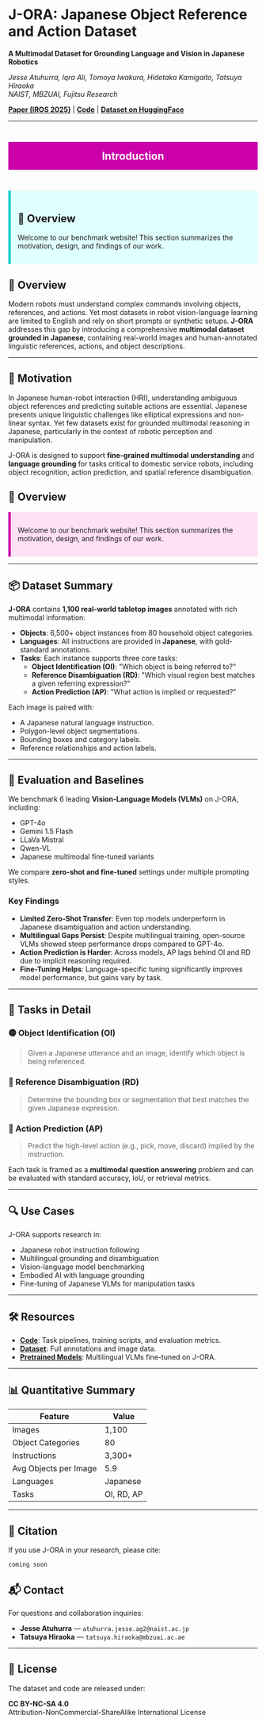 # J-ORA: Japanese Object Reference and Action Dataset

**A Multimodal Dataset for Grounding Language and Vision in Japanese Robotics**

*Jesse Atuhurra, Iqra Ali, Tomoya Iwakura, Hidetaka Kamigaito, Tatsuya Hiraoka*  
*NAIST, MBZUAI, Fujitsu Research*

[**Paper (IROS 2025)**](https://arxiv.org/abs/0000.00000) | [**Code**](https://github.com/jatuhurrra/J-ORA) | [**Dataset on HuggingFace**](https://huggingface.co/datasets/jatuhurrra/J-ORA)

---

<div style="width: 100%; background-color: #cc00aa; color: white; text-align: center; padding: 0.75em 0; font-size: 1.5em; font-weight: bold; margin: 2em 0;">
  Introduction
</div>

<div style="background-color:#e0ffff; border-left: 5px solid #00cccc; padding: 1em; margin-bottom: 1em;">

## 🌟 Overview

Welcome to our benchmark website! This section summarizes the motivation, design, and findings of our work.

</div>


## 🌟 Overview

Modern robots must understand complex commands involving objects, references, and actions. Yet most datasets in robot vision-language learning are limited to English and rely on short prompts or synthetic setups. **J-ORA** addresses this gap by introducing a comprehensive **multimodal dataset grounded in Japanese**, containing real-world images and human-annotated linguistic references, actions, and object descriptions.

---

## 🚀 Motivation

In Japanese human-robot interaction (HRI), understanding ambiguous object references and predicting suitable actions are essential. Japanese presents unique linguistic challenges like elliptical expressions and non-linear syntax. Yet few datasets exist for grounded multimodal reasoning in Japanese, particularly in the context of robotic perception and manipulation.

J-ORA is designed to support **fine-grained multimodal understanding** and **language grounding** for tasks critical to domestic service robots, including object recognition, action prediction, and spatial reference disambiguation.


## 🌟 Overview

<div style="background-color:#ffe0f7; border-left: 5px solid #cc00aa; padding: 1em; margin-bottom: 1em;">

Welcome to our benchmark website! This section summarizes the motivation, design, and findings of our work.

</div>

---

## 📦 Dataset Summary

**J-ORA** contains **1,100 real-world tabletop images** annotated with rich multimodal information:

- **Objects**: 6,500+ object instances from 80 household object categories.
- **Languages**: All instructions are provided in **Japanese**, with gold-standard annotations.
- **Tasks**: Each instance supports three core tasks:
  - **Object Identification (OI)**: "Which object is being referred to?"
  - **Reference Disambiguation (RD)**: "Which visual region best matches a given referring expression?"
  - **Action Prediction (AP)**: "What action is implied or requested?"

Each image is paired with:
- A Japanese natural language instruction.
- Polygon-level object segmentations.
- Bounding boxes and category labels.
- Reference relationships and action labels.

---

## 🧪 Evaluation and Baselines

We benchmark 6 leading **Vision-Language Models (VLMs)** on J-ORA, including:

- GPT-4o
- Gemini 1.5 Flash
- LLaVa Mistral
- Qwen-VL
- Japanese multimodal fine-tuned variants

We compare **zero-shot and fine-tuned** settings under multiple prompting styles.

### Key Findings

- **Limited Zero-Shot Transfer**: Even top models underperform in Japanese disambiguation and action understanding.
- **Multilingual Gaps Persist**: Despite multilingual training, open-source VLMs showed steep performance drops compared to GPT-4o.
- **Action Prediction is Harder**: Across models, AP lags behind OI and RD due to implicit reasoning required.
- **Fine-Tuning Helps**: Language-specific tuning significantly improves model performance, but gains vary by task.

---

## 🧠 Tasks in Detail

### 🟡 Object Identification (OI)
> Given a Japanese utterance and an image, identify which object is being referenced.

### 🔵 Reference Disambiguation (RD)
> Determine the bounding box or segmentation that best matches the given Japanese expression.

### 🔴 Action Prediction (AP)
> Predict the high-level action (e.g., pick, move, discard) implied by the instruction.

Each task is framed as a **multimodal question answering** problem and can be evaluated with standard accuracy, IoU, or retrieval metrics.

---

## 🔍 Use Cases

J-ORA supports research in:

- Japanese robot instruction following
- Multilingual grounding and disambiguation
- Vision-language model benchmarking
- Embodied AI with language grounding
- Fine-tuning of Japanese VLMs for manipulation tasks

---

## 🛠 Resources

- [**Code**](https://github.com/jatuhurrra/J-ORA): Task pipelines, training scripts, and evaluation metrics.
- [**Dataset**](https://huggingface.co/datasets/jatuhurrra/J-ORA): Full annotations and image data.
- [**Pretrained Models**](https://huggingface.co/jatuhurrra/J-ORA-models): Multilingual VLMs fine-tuned on J-ORA.

---

## 📊 Quantitative Summary

| Feature | Value |
|--------|-------|
| Images | 1,100 |
| Object Categories | 80 |
| Instructions | 3,300+ |
| Avg Objects per Image | 5.9 |
| Languages | Japanese |
| Tasks | OI, RD, AP |

---

## 📄 Citation

If you use J-ORA in your research, please cite:

```
coming soon
```

## 📬 Contact

For questions and collaboration inquiries:

- **Jesse Atuhurra** — `atuhurra.jesse.ag2@naist.ac.jp`  
- **Tatsuya Hiraoka** — `tatsuya.hiraoka@mbzuai.ac.ae`

---

## 📜 License

The dataset and code are released under:

**CC BY-NC-SA 4.0**  
Attribution-NonCommercial-ShareAlike International License
